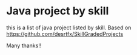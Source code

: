 # Java project by skill

this is a list of java project listed by skill. Based on https://github.com/desrtfx/SkillGradedProjects

Many thanks!!
